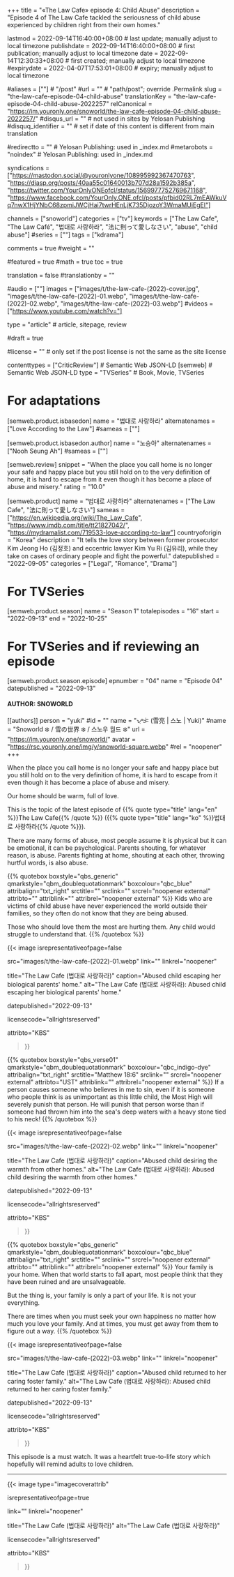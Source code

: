 +++
title = "«The Law Cafe» episode 4: Child Abuse"
description = "Episode 4 of The Law Cafe tackled the seriousness of child abuse experienced by children right from their own homes."

lastmod = 2022-09-14T16:40:00+08:00                 # last update; manually adjust to local timezone
publishdate = 2022-09-14T16:40:00+08:00             # first publication; manually adjust to local timezone
date = 2022-09-14T12:30:33+08:00                    # first created; manually adjust to local timezone
#expirydate = 2022-04-07T17:53:01+08:00              # expiry; manually adjust to local timezone

#aliases = [""]                                        # "/post"
#url = ""                                              # "path/post"; override .Permalink
slug = "the-law-cafe-episode-04-child-abuse"
translationKey = "the-law-cafe-episode-04-child-abuse-2022257"
relCanonical = "https://im.youronly.one/snoworld/the-law-cafe-episode-04-child-abuse-2022257/"
#disqus_url = ""                                       # not used in sites by Yelosan Publishing
#disquq_identifier = ""                                # set if date of this content is different from main translation

#redirectto = ""                                       # Yelosan Publishing: used in _index.md
#metarobots = "noindex"                                # Yelosan Publishing: used in _index.md

syndications = ["https://mastodon.social/@youronlyone/108995992367470763", "https://diasp.org/posts/40aa55c01640013b707d28a1592b385a", "https://twitter.com/YourOnlyONEofcl/status/1569977752769671168", "https://www.facebook.com/YourOnly.ONE.ofcl/posts/pfbid02RL7mEAWkuVq7nwX1HjYNbC68zpmiJWCjHai7twrHEnLjK735DjozoY3WmaMUiEgEl"]

channels = ["snoworld"]
categories = ["tv"]
keywords = ["The Law Cafe", "The Law Café", "법대로 사랑하라", "法に則って愛しなさい", "abuse", "child abuse"]
#series = [""]
tags = ["kdrama"]

comments = true
#weight = ""

#featured = true
#math = true
toc = true

translation = false
#translationby = ""

#audio = [""]
images = ["images/t/the-law-cafe-(2022)-cover.jpg", "images/t/the-law-cafe-(2022)-01.webp", "images/t/the-law-cafe-(2022)-02.webp", "images/t/the-law-cafe-(2022)-03.webp"]
#videos = ["https://www.youtube.com/watch?v="]

type = "article"                                             # article, sitepage, review

#draft = true

#license = ""                                          # only set if the post license is not the same as the site license

contenttypes = ["CriticReview"]                                                   # Semantic Web JSON-LD
[semweb]                                                              # Semantic Web JSON-LD
  type = "TVSeries"                                                           # Book, Movie, TVSeries

# For adaptations
[semweb.product.isbasedon]
  name = "법대로 사랑하라"
  alternatenames = ["Love According to the Law"]
  #sameas = [""]

[semweb.product.isbasedon.author]
  name = "노승아"
  alternatenames = ["Nooh Seung Ah"]
  #sameas = [""]

[semweb.review]
  snippet = "When the place you call home is no longer your safe and happy place but you still hold on to the very definition of home, it is hard to escape from it even though it has become a place of abuse and misery."
  rating = "10.0"

[semweb.product]
  name = "법대로 사랑하라"
  alternatenames = ["The Law Cafe", "法に則って愛しなさい"]
  sameas = ["https://en.wikipedia.org/wiki/The_Law_Cafe", "https://www.imdb.com/title/tt21827042/", "https://mydramalist.com/719533-love-according-to-law"]
  countryoforigin = "Korea"
  description = "It tells the love story between former prosecutor Kim Jeong Ho (김정호) and eccentric lawyer Kim Yu Ri (김유리), while they take on cases of ordinary people and fight the powerful."
  datepublished = "2022-09-05"
  categories = ["Legal", "Romance", "Drama"]

# For TVSeries
[semweb.product.season]
  name = "Season 1"
  totalepisodes = "16"
  start = "2022-09-13"
  end = "2022-10-25"

# For TVSeries and if reviewing an episode
[semweb.product.season.episode]
  epnumber = "04"
  name = "Episode 04"
  datepublished = "2022-09-13"

#### AUTHOR: SNOWORLD ####
[[authors]]
  person = "yuki"
  #id = ""
  name = "ᜌᜓᜃᜒ (雪亮 | 스노 | Yuki)"
  #name = "Snoworld ❄️ / 雪の世界 ❄️ / 스노우 월드 ❄️"
  url = "https://im.youronly.one/snoworld/"
  avatar = "https://rsc.youronly.one/img/y/snoworld-square.webp"
  #rel = "noopener"
+++

When the place you call home is no longer your safe and happy place but you still hold on to the very definition of home, it is hard to escape from it even though it has become a place of abuse and misery.

<!--more-->

Our home should be warm, full of love.

This is the topic of the latest episode of {{% quote type="title" lang="en" %}}The Law Cafe{{% /quote %}} ({{% quote type="title" lang="ko" %}}법대로 사랑하라{{% /quote %}}).

There are many forms of abuse, most people assume it is physical but it can be emotional, it can be psychological. Parents shouting, for whatever reason, is abuse. Parents fighting at home, shouting at each other, throwing hurtful words, is also abuse.

{{% quotebox boxstyle="qbs_generic" qmarkstyle="qbm_doublequotationmark" boxcolour="qbc_blue" attribalign="txt_right" srctitle="" srclink="" srcrel="noopener external" attribto="" attriblink="" attribrel="noopener external" %}}
Kids who are victims of child abuse have never experienced the world outside their families, so they often do not know that they are being abused.

Those who should love them the most are hurting them. Any child would struggle to understand that.
{{% /quotebox %}}

{{< image
  isrepresentativeofpage=false

  src="images/t/the-law-cafe-(2022)-01.webp"
  link=""
  linkrel="noopener"

  title="The Law Cafe (법대로 사랑하라)"
  caption="Abused child escaping her biological parents' home."
  alt="The Law Cafe (법대로 사랑하라): Abused child escaping her biological parents' home."

  datepublished="2022-09-13"

  licensecode="allrightsreserved"

  attribto="KBS"
>}}

{{% quotebox boxstyle="qbs_verse01" qmarkstyle="qbm_doublequotationmark" boxcolour="qbc_indigo-dye" attribalign="txt_right" srctitle="Matthew 18:6" srclink="" srcrel="noopener external" attribto="UST" attriblink="" attribrel="noopener external" %}}
If a person causes someone who believes in me to sin, even if it is someone who people think is as unimportant as this little child, the Most High will severely punish that person. He will punish that person worse than if someone had thrown him into the sea's deep waters with a heavy stone tied to his neck!
{{% /quotebox %}}

{{< image
  isrepresentativeofpage=false

  src="images/t/the-law-cafe-(2022)-02.webp"
  link=""
  linkrel="noopener"

  title="The Law Cafe (법대로 사랑하라)"
  caption="Abused child desiring the warmth from other homes."
  alt="The Law Cafe (법대로 사랑하라): Abused child desiring the warmth from other homes."

  datepublished="2022-09-13"

  licensecode="allrightsreserved"

  attribto="KBS"
>}}

{{% quotebox boxstyle="qbs_generic" qmarkstyle="qbm_doublequotationmark" boxcolour="qbc_blue" attribalign="txt_right" srctitle="" srclink="" srcrel="noopener external" attribto="" attriblink="" attribrel="noopener external" %}}
Your family is your home. When that world starts to fall apart, most people think that they have been ruined and are unsalvageable.

But the thing is, your family is only a part of your life. It is not your everything.

There are times when you must seek your own happiness no matter how much you love your family. And at times, you must get away from them to figure out a way.
{{% /quotebox %}}

{{< image
  isrepresentativeofpage=false

  src="images/t/the-law-cafe-(2022)-03.webp"
  link=""
  linkrel="noopener"

  title="The Law Cafe (법대로 사랑하라)"
  caption="Abused child returned to her caring foster family."
  alt="The Law Cafe (법대로 사랑하라): Abused child returned to her caring foster family."

  datepublished="2022-09-13"

  licensecode="allrightsreserved"

  attribto="KBS"
>}}

This episode is a must watch. It was a heartfelt true-to-life story which hopefully will remind adults to love children.

---

{{< image
  type="imagecoverattrib"

  isrepresentativeofpage=true

  link=""
  linkrel="noopener"

  title="The Law Cafe (법대로 사랑하라)"
  alt="The Law Cafe (법대로 사랑하라)"

  licensecode="allrightsreserved"

  attribto="KBS"
>}}
